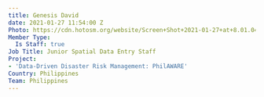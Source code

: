 ```yaml
---
title: Genesis David
date: 2021-01-27 11:54:00 Z
Photo: https://cdn.hotosm.org/website/Screen+Shot+2021-01-27+at+8.01.04+PM.png
Member Type:
  Is Staff: true
Job Title: Junior Spatial Data Entry Staff
Project:
- 'Data-Driven Disaster Risk Management: PhilAWARE'
Country: Philippines
Team: Philippines
---
```


